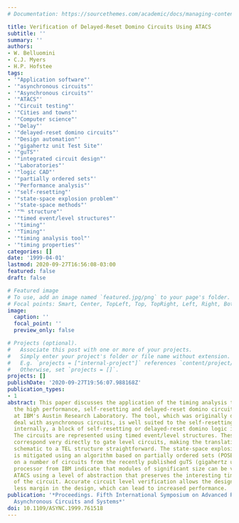 ```yaml
---
# Documentation: https://sourcethemes.com/academic/docs/managing-content/

title: Verification of Delayed-Reset Domino Circuits Using ATACS
subtitle: ''
summary: ''
authors:
- W. Belluomini
- C.J. Myers
- H.P. Hofstee
tags:
- '"Application software"'
- '"asynchronous circuits"'
- '"Asynchronous circuits"'
- '"ATACS"'
- '"Circuit testing"'
- '"Cities and towns"'
- '"Computer science"'
- '"Delay"'
- '"delayed-reset domino circuits"'
- '"Design automation"'
- '"gigahertz unit Test Site"'
- '"guTS"'
- '"integrated circuit design"'
- '"Laboratories"'
- '"logic CAD"'
- '"partially ordered sets"'
- '"Performance analysis"'
- '"self-resetting"'
- '"state-space explosion problem"'
- '"state-space methods"'
- '"℡ structure"'
- '"timed event/level structures"'
- '"timing"'
- '"Timing"'
- '"timing analysis tool"'
- '"timing properties"'
categories: []
date: '1999-04-01'
lastmod: 2020-09-27T16:56:08-03:00
featured: false
draft: false

# Featured image
# To use, add an image named `featured.jpg/png` to your page's folder.
# Focal points: Smart, Center, TopLeft, Top, TopRight, Left, Right, BottomLeft, Bottom, BottomRight.
image:
  caption: ''
  focal_point: ''
  preview_only: false

# Projects (optional).
#   Associate this post with one or more of your projects.
#   Simply enter your project's folder or file name without extension.
#   E.g. `projects = ["internal-project"]` references `content/project/deep-learning/index.md`.
#   Otherwise, set `projects = []`.
projects: []
publishDate: '2020-09-27T19:56:07.988168Z'
publication_types:
- 1
abstract: This paper discusses the application of the timing analysis tool ATACS to
  the high performance, self-resetting and delayed-reset domino circuits being designed
  at IBM's Austin Research Laboratory. The tool, which was originally developed to
  deal with asynchronous circuits, is well suited to the self-resetting style since
  internally, a block of self-resetting or delayed-reset domino logic is asynchronous.
  The circuits are represented using timed event/level structures. These structures
  correspond very directly to gate level circuits, making the translation from a transistor
  schematic to a TEL structure straightforward. The state-space explosion problem
  is mitigated using an algorithm based on partially ordered sets (POSETs). Results
  on a number of circuits from the recently published guTS (gigahertz unit Test Site)
  processor from IBM indicate that modules of significant size can be verified with
  ATACS using a level of abstraction that preserves the interesting timing properties
  of the circuit. Accurate circuit level verification allows the designer to include
  less margin in the design, which can lead to increased performance.
publication: '*Proceedings. Fifth International Symposium on Advanced Research in
  Asynchronous Circuits and Systems*'
doi: 10.1109/ASYNC.1999.761518
---
```

